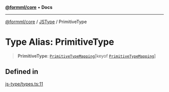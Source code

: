 [**@formml/core**](../../../README.md) • **Docs**

---

[@formml/core](../../../globals.md) / [JSType](../README.md) / PrimitiveType

# Type Alias: PrimitiveType

> **PrimitiveType**: [`PrimitiveTypeMapping`](PrimitiveTypeMapping.md)\[keyof [`PrimitiveTypeMapping`](PrimitiveTypeMapping.md)\]

## Defined in

[js-type/types.ts:11](https://github.com/formml/formml/blob/72da07b448131bd3f04929d1b1f639a533f113d9/packages/core/src/js-type/types.ts#L11)
